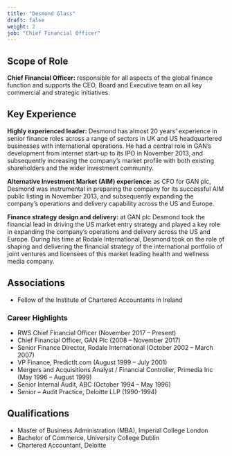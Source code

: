 ```yaml
---
title: "Desmond Glass"
draft: false
weight: 2
job: "Chief Financial Officer"
---
```

## Scope of Role
**Chief Financial Officer:** responsible for all aspects of the global finance function and supports the CEO, Board and Executive team on all key commercial and strategic initiatives.

## Key Experience
**Highly experienced leader:** Desmond has almost 20 years’ experience in senior finance roles across a range of sectors in UK and US headquartered businesses with international operations. He had a central role in GAN’s development from internet start-up to its IPO in November 2013, and subsequently increasing the company’s market profile with both existing shareholders and the wider investment community.

**Alternative Investment Market (AIM) experience:** as CFO for GAN plc, Desmond was instrumental in preparing the company for its successful AIM public listing in November 2013, and subsequently expanding the company’s operations and delivery capability across the US and Europe.

**Finance strategy design and delivery:** at GAN plc Desmond took the financial lead in driving the US market entry strategy and played a key role in expanding the company’s operations and delivery across the US and Europe. During his time at Rodale International, Desmond took on the role of shaping and delivering the financial strategy of the international portfolio of joint ventures and licensees of this market leading health and wellness media company.

## Associations
* Fellow of the Institute of Chartered Accountants in Ireland

### Career Highlights
* RWS Chief Financial Officer (November 2017 – Present)
* Chief Financial Officer, GAN Plc (2008 – November 2017)
* Senior Finance Director, Rodale International (October 2002 – March 2007)
* VP Finance, PredictIt.com (August 1999 – July 2001)
* Mergers and Acquisitions Analyst / Financial Controller, Primedia Inc (May 1996 – August 1999)
* Senior Internal Audit, ABC (October 1994 – May 1996)
* Senior – Audit Practice, Deloitte LLP (1990-1994)

## Qualifications
* Master of Business Administration (MBA), Imperial College London
* Bachelor of Commerce, University College Dublin
* Chartered Accountant, Deloitte
